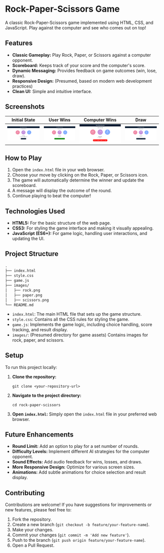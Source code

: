 <h1>Rock-Paper-Scissors Game</h1>

<p>A classic Rock-Paper-Scissors game implemented using HTML, CSS, and JavaScript. Play against the computer and see who comes out on top!</p>

<h2 id="features">Features</h2>

<ul>
    <li><strong>Classic Gameplay:</strong> Play Rock, Paper, or Scissors against a computer opponent.</li>
    <li><strong>Scoreboard:</strong> Keeps track of your score and the computer's score.</li>
    <li><strong>Dynamic Messaging:</strong> Provides feedback on game outcomes (win, lose, draw).</li>
    <li><strong>Responsive Design:</strong> (Presumed, based on modern web development practices)</li>
    <li><strong>Clean UI:</strong> Simple and intuitive interface.</li>
</ul>

<h2 id="screenshots">Screenshots</h2>

<table>
    <thead>
        <tr>
            <th>Initial State</th>
            <th>User Wins</th>
            <th>Computer Wins</th>
            <th>Draw</th>
        </tr>
    </thead>
    <tbody>
        <tr>
            <td><img src="imgs/start.png" alt="Initial State"></td>
            <td><img src="imgs/win.png" alt="User Wins"></td>
            <td><img src="imgs/lose.png" alt="Computer Wins"></td>
            <td><img src="imgs/draw.png" alt="Draw Game"></td>
        </tr>
    </tbody>
</table>

<h2 id="how-to-play">How to Play</h2>

<ol>
    <li>Open the <code>index.html</code> file in your web browser.</li>
    <li>Choose your move by clicking on the Rock, Paper, or Scissors icon.</li>
    <li>The game will automatically determine the winner and update the scoreboard.</li>
    <li>A message will display the outcome of the round.</li>
    <li>Continue playing to beat the computer!</li>
</ol>

<h2 id="technologies-used">Technologies Used</h2>

<ul>
    <li><strong>HTML5:</strong> For the basic structure of the web page.</li>
    <li><strong>CSS3:</strong> For styling the game interface and making it visually appealing.</li>
    <li><strong>JavaScript (ES6+):</strong> For game logic, handling user interactions, and updating the UI.</li>
</ul>

<h2 id="project-structure">Project Structure</h2>

<pre><code>.
├── index.html
├── style.css
├── game.js
├── images/
│   ├── rock.png
│   ├── paper.png
│   ├── scissors.png
└── README.md
</code></pre>

<ul>
    <li><code>index.html</code>: The main HTML file that sets up the game structure.</li>
    <li><code>style.css</code>: Contains all the CSS rules for styling the game.</li>
    <li><code>game.js</code>: Implements the game logic, including choice handling, score tracking, and result display.</li>
    <li><code>images/</code>: (Presumed directory for game assets) Contains images for rock, paper, and scissors.</li>
</ul>

<h2 id="setup">Setup</h2>

<p>To run this project locally:</p>

<ol>
    <li><strong>Clone the repository:</strong>
    <pre><code>git clone &lt;your-repository-url&gt;</code></pre></li>
    <li><strong>Navigate to the project directory:</strong>
    <pre><code>cd rock-paper-scissors</code></pre></li>
    <li><strong>Open <code>index.html</code>:</strong> Simply open the <code>index.html</code> file in your preferred web browser.</li>
</ol>

<h2 id="future-enhancements">Future Enhancements</h2>

<ul>
    <li><strong>Round Limit:</strong> Add an option to play for a set number of rounds.</li>
    <li><strong>Difficulty Levels:</strong> Implement different AI strategies for the computer opponent.</li>
    <li><strong>Sound Effects:</strong> Add audio feedback for wins, losses, and draws.</li>
    <li><strong>More Responsive Design:</strong> Optimize for various screen sizes.</li>
    <li><strong>Animations:</strong> Add subtle animations for choice selection and result display.</li>
</ul>

<h2 id="contributing">Contributing</h2>

<p>Contributions are welcome! If you have suggestions for improvements or new features, please feel free to:</p>

<ol>
    <li>Fork the repository.</li>
    <li>Create a new branch (<code>git checkout -b feature/your-feature-name</code>).</li>
    <li>Make your changes.</li>
    <li>Commit your changes (<code>git commit -m 'Add new feature'</code>).</li>
    <li>Push to the branch (<code>git push origin feature/your-feature-name</code>).</li>
    <li>Open a Pull Request.</li>
</ol>
